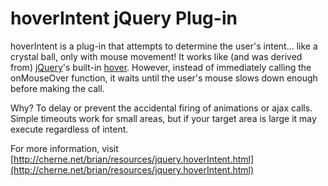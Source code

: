 hoverIntent jQuery Plug-in
==========================

hoverIntent is a plug-in that attempts to determine the user's intent... like a crystal ball, only with mouse movement! It works like (and was derived from) [jQuery](http://jquery.com/)'s built-in [hover](http://api.jquery.com/hover/). However, instead of immediately calling the onMouseOver function, it waits until the user's mouse slows down enough before making the call.

Why? To delay or prevent the accidental firing of animations or ajax calls. Simple timeouts work for small areas, but if your target area is large it may execute regardless of intent.

For more information, visit [http://cherne.net/brian/resources/jquery.hoverIntent.html](http://cherne.net/brian/resources/jquery.hoverIntent.html)
